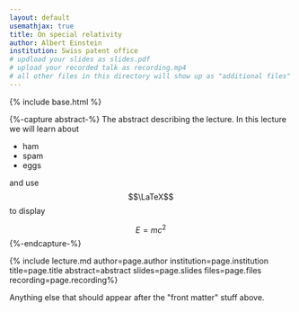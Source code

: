 ```yaml
---
layout: default
usemathjax: true
title: On special relativity
author: Albert Einstein
institution: Swiss patent office
# updload your slides as slides.pdf
# upload your recorded talk as recording.mp4
# all other files in this directory will show up as "additional files"
---
```

{% include base.html %}

{%-capture abstract-%}
The abstract describing the lecture. In this lecture we will learn about

* ham
* spam
* eggs

and use $$\LaTeX$$ to display

$$\begin{equation}E = m c^2\end{equation}$$
{%-endcapture-%}

{% include lecture.md author=page.author institution=page.institution title=page.title abstract=abstract slides=page.slides files=page.files recording=page.recording%}

Anything else that should appear after the "front matter" stuff above.
